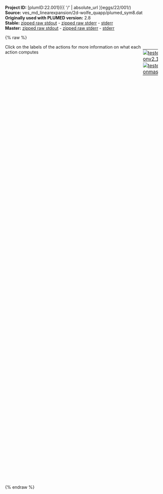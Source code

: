 **Project ID:** [plumID:22.001]({{ '/' | absolute_url }}eggs/22/001/)  
**Source:** ves_md_linearexpansion/2d-wolfe_quapp/plumed_sym8.dat  
**Originally used with PLUMED version:** 2.8  
**Stable:** [zipped raw stdout](plumed_sym8.dat.plumed.stdout.txt.zip) - [zipped raw stderr](plumed_sym8.dat.plumed.stderr.txt.zip) - [stderr](plumed_sym8.dat.plumed.stderr)  
**Master:** [zipped raw stdout](plumed_sym8.dat.plumed_master.stdout.txt.zip) - [zipped raw stderr](plumed_sym8.dat.plumed_master.stderr.txt.zip) - [stderr](plumed_sym8.dat.plumed_master.stderr)  

{% raw %}
<div style="width: 100%; float:left">
<div style="width: 90%; float:left" id="value_details_data/ves_md_linearexpansion/2d-wolfe_quapp/plumed_sym8.dat"> Click on the labels of the actions for more information on what each action computes </div>
<div style="width: 10%; float:left"><table><tr><td style="padding:1px"><a href="plumed_sym8.dat.plumed.stderr"><img src="https://img.shields.io/badge/v2.10-passing-green.svg" alt="tested onv2.10" /></a></td></tr><tr><td style="padding:1px"><a href="plumed_sym8.dat.plumed_master.stderr"><img src="https://img.shields.io/badge/master-passing-green.svg" alt="tested onmaster" /></a></td></tr></table></div></div>
<pre style="width=97%;">
<span style="color:blue" class="comment">#SETTINGS NREPLICAS=2</span>
<span class="plumedtooltip" style="color:green">UNITS<span class="right">This command sets the internal units for the code. <a href="https://www.plumed.org/doc-master/user-doc/html/_u_n_i_t_s.html" style="color:green">More details</a><i></i></span></span> <span class="plumedtooltip">NATURAL<span class="right"> use natural units<i></i></span></span>
<span style="display:none;" id="data/ves_md_linearexpansion/2d-wolfe_quapp/plumed_sym8.dat">The UNITS action with label <b></b> calculates something</span><b name="data/ves_md_linearexpansion/2d-wolfe_quapp/plumed_sym8.datp" onclick='showPath("data/ves_md_linearexpansion/2d-wolfe_quapp/plumed_sym8.dat","data/ves_md_linearexpansion/2d-wolfe_quapp/plumed_sym8.datp","data/ves_md_linearexpansion/2d-wolfe_quapp/plumed_sym8.datp","black")'>p</b><span style="display:none;" id="data/ves_md_linearexpansion/2d-wolfe_quapp/plumed_sym8.datp">The POSITION action with label <b>p</b> calculates the following quantities:<table  align="center" frame="void" width="95%" cellpadding="5%"><tr><td width="5%"><b> Quantity </b>  </td><td width="5%"><b> Type </b>  </td><td><b> Description </b> </td></tr><tr><td width="5%">p.x</td><td width="5%"><font color="black">scalar</font></td><td>the x-component of the atom position</td></tr><tr><td width="5%">p.y</td><td width="5%"><font color="black">scalar</font></td><td>the y-component of the atom position</td></tr><tr><td width="5%">p.z</td><td width="5%"><font color="black">scalar</font></td><td>the z-component of the atom position</td></tr></table></span>: <span class="plumedtooltip" style="color:green">POSITION<span class="right">Calculate the components of the position of an atom. <a href="https://www.plumed.org/doc-master/user-doc/html/_p_o_s_i_t_i_o_n.html" style="color:green">More details</a><i></i></span></span> <span class="plumedtooltip">ATOM<span class="right">the atom number<i></i></span></span>=1
<b name="data/ves_md_linearexpansion/2d-wolfe_quapp/plumed_sym8.datene" onclick='showPath("data/ves_md_linearexpansion/2d-wolfe_quapp/plumed_sym8.dat","data/ves_md_linearexpansion/2d-wolfe_quapp/plumed_sym8.datene","data/ves_md_linearexpansion/2d-wolfe_quapp/plumed_sym8.datene","black")'>ene</b><span style="display:none;" id="data/ves_md_linearexpansion/2d-wolfe_quapp/plumed_sym8.datene">The ENERGY action with label <b>ene</b> calculates the following quantities:<table  align="center" frame="void" width="95%" cellpadding="5%"><tr><td width="5%"><b> Quantity </b>  </td><td width="5%"><b> Type </b>  </td><td><b> Description </b> </td></tr><tr><td width="5%">ene</td><td width="5%"><font color="black">scalar</font></td><td>the internal energy</td></tr></table></span>: <span class="plumedtooltip" style="color:green">ENERGY<span class="right">Calculate the total potential energy of the simulation box. <a href="https://www.plumed.org/doc-master/user-doc/html/_e_n_e_r_g_y.html" style="color:green">More details</a><i></i></span></span>
<br/><b name="data/ves_md_linearexpansion/2d-wolfe_quapp/plumed_sym8.dattd_uni" onclick='showPath("data/ves_md_linearexpansion/2d-wolfe_quapp/plumed_sym8.dat","data/ves_md_linearexpansion/2d-wolfe_quapp/plumed_sym8.dattd_uni","data/ves_md_linearexpansion/2d-wolfe_quapp/plumed_sym8.dattd_uni","brown")'>td_uni</b>: <span class="plumedtooltip" style="color:green">TD_UNIFORM<span class="right">Uniform target distribution (static). <a href="https://www.plumed.org/doc-master/user-doc/html/_t_d__u_n_i_f_o_r_m.html" style="color:green">More details</a><i></i></span></span>
<br/><span style="display:none;" id="data/ves_md_linearexpansion/2d-wolfe_quapp/plumed_sym8.dattd_uni">The TD_UNIFORM action with label <b>td_uni</b> calculates something</span><span class="plumedtooltip" style="color:green">BF_WAVELETS<span class="right">Daubechies Wavelets basis functions. <a href="https://www.plumed.org/doc-master/user-doc/html/_b_f__w_a_v_e_l_e_t_s.html" style="color:green">More details</a><i></i></span></span> ...
  <span class="plumedtooltip">ORDER<span class="right">The order of the basis function expansion<i></i></span></span>=8
  <span class="plumedtooltip">TYPE<span class="right">Specify the wavelet type<i></i></span></span>=SYMLETS
  <span class="plumedtooltip">MINIMUM<span class="right">The minimum of the interval on which the basis functions are defined<i></i></span></span>=-3
  <span class="plumedtooltip">MAXIMUM<span class="right">The maximum of the interval on which the basis functions are defined<i></i></span></span>=+3
  <span class="plumedtooltip">TAILS_THRESHOLD<span class="right">The threshold for cutting off tail wavelets as a fraction of the maximum value<i></i></span></span>=0.01
  <span class="plumedtooltip">LABEL<span class="right">a label for the action so that its output can be referenced in the input to other actions<i></i></span></span>=<b name="data/ves_md_linearexpansion/2d-wolfe_quapp/plumed_sym8.datbf1" onclick='showPath("data/ves_md_linearexpansion/2d-wolfe_quapp/plumed_sym8.dat","data/ves_md_linearexpansion/2d-wolfe_quapp/plumed_sym8.datbf1","data/ves_md_linearexpansion/2d-wolfe_quapp/plumed_sym8.datbf1","brown")'>bf1</b>
... BF_WAVELETS
<br/><span style="display:none;" id="data/ves_md_linearexpansion/2d-wolfe_quapp/plumed_sym8.datbf1">The BF_WAVELETS action with label <b>bf1</b> calculates something</span><span class="plumedtooltip" style="color:green">BF_WAVELETS<span class="right">Daubechies Wavelets basis functions. <a href="https://www.plumed.org/doc-master/user-doc/html/_b_f__w_a_v_e_l_e_t_s.html" style="color:green">More details</a><i></i></span></span> ...
  <span class="plumedtooltip">ORDER<span class="right">The order of the basis function expansion<i></i></span></span>=8
  <span class="plumedtooltip">TYPE<span class="right">Specify the wavelet type<i></i></span></span>=SYMLETS
  <span class="plumedtooltip">MINIMUM<span class="right">The minimum of the interval on which the basis functions are defined<i></i></span></span>=-3
  <span class="plumedtooltip">MAXIMUM<span class="right">The maximum of the interval on which the basis functions are defined<i></i></span></span>=+3
  <span class="plumedtooltip">TAILS_THRESHOLD<span class="right">The threshold for cutting off tail wavelets as a fraction of the maximum value<i></i></span></span>=0.01
  <span class="plumedtooltip">LABEL<span class="right">a label for the action so that its output can be referenced in the input to other actions<i></i></span></span>=<b name="data/ves_md_linearexpansion/2d-wolfe_quapp/plumed_sym8.datbf2" onclick='showPath("data/ves_md_linearexpansion/2d-wolfe_quapp/plumed_sym8.dat","data/ves_md_linearexpansion/2d-wolfe_quapp/plumed_sym8.datbf2","data/ves_md_linearexpansion/2d-wolfe_quapp/plumed_sym8.datbf2","brown")'>bf2</b>
... BF_WAVELETS

<br/><span style="display:none;" id="data/ves_md_linearexpansion/2d-wolfe_quapp/plumed_sym8.datbf2">The BF_WAVELETS action with label <b>bf2</b> calculates something</span><span class="plumedtooltip" style="color:green">VES_LINEAR_EXPANSION<span class="right">Linear basis set expansion bias. <a href="https://www.plumed.org/doc-master/user-doc/html/_v_e_s__l_i_n_e_a_r__e_x_p_a_n_s_i_o_n.html" style="color:green">More details</a><i></i></span></span> ...
 <span class="plumedtooltip">ARG<span class="right">the labels of the scalars on which the bias will act<i></i></span></span>=<b name="data/ves_md_linearexpansion/2d-wolfe_quapp/plumed_sym8.datp">p.x</b>,<b name="data/ves_md_linearexpansion/2d-wolfe_quapp/plumed_sym8.datp">p.y</b>
 <span class="plumedtooltip">BASIS_FUNCTIONS<span class="right">the label of the one dimensional basis functions that should be used<i></i></span></span>=<b name="data/ves_md_linearexpansion/2d-wolfe_quapp/plumed_sym8.datbf1">bf1</b>,<b name="data/ves_md_linearexpansion/2d-wolfe_quapp/plumed_sym8.datbf2">bf2</b>
 <span class="plumedtooltip">LABEL<span class="right">a label for the action so that its output can be referenced in the input to other actions<i></i></span></span>=<b name="data/ves_md_linearexpansion/2d-wolfe_quapp/plumed_sym8.datb1" onclick='showPath("data/ves_md_linearexpansion/2d-wolfe_quapp/plumed_sym8.dat","data/ves_md_linearexpansion/2d-wolfe_quapp/plumed_sym8.datb1","data/ves_md_linearexpansion/2d-wolfe_quapp/plumed_sym8.datb1","black")'>b1</b><span style="display:none;" id="data/ves_md_linearexpansion/2d-wolfe_quapp/plumed_sym8.datb1">The VES_LINEAR_EXPANSION action with label <b>b1</b> calculates the following quantities:<table  align="center" frame="void" width="95%" cellpadding="5%"><tr><td width="5%"><b> Quantity </b>  </td><td width="5%"><b> Type </b>  </td><td><b> Description </b> </td></tr><tr><td width="5%">b1.bias</td><td width="5%"><font color="black">scalar</font></td><td>the instantaneous value of the bias potential</td></tr><tr><td width="5%">b1.force2</td><td width="5%"><font color="black">scalar</font></td><td>the instantaneous value of the squared force due to this bias potential.</td></tr></table></span>
 <span class="plumedtooltip">TEMP<span class="right">the system temperature - this is needed if the MD code does not pass the temperature to PLUMED<i></i></span></span>=1
 <span class="plumedtooltip">GRID_BINS<span class="right">the number of bins used for the grid<i></i></span></span>=300,300
 <span class="plumedtooltip">OPTIMIZATION_THRESHOLD<span class="right">Threshold value to turn off optimization of localized basis functions<i></i></span></span>=0.000001
 <span class="plumedtooltip">TARGET_DISTRIBUTION<span class="right">the label of the target distribution to be used<i></i></span></span>=<b name="data/ves_md_linearexpansion/2d-wolfe_quapp/plumed_sym8.dattd_uni">td_uni</b>
... VES_LINEAR_EXPANSION
<br/><span id="data/ves_md_linearexpansion/2d-wolfe_quapp/plumed_sym8.datdefo1_short"><span class="plumedtooltip" style="color:green">OPT_AVERAGED_SGD<span class="right">Averaged stochastic gradient decent with fixed step size. This action has <a class="toggler" href='javascript:;' onclick='toggleDisplay("data/ves_md_linearexpansion/2d-wolfe_quapp/plumed_sym8.datdefo1");'>hidden defaults</a>. <a href="https://www.plumed.org/doc-master/user-doc/html/_o_p_t__a_v_e_r_a_g_e_d__s_g_d.html">More details</a><i></i></span></span> ...
  <span class="plumedtooltip">BIAS<span class="right">the label of the VES bias to be optimized<i></i></span></span>=<b name="data/ves_md_linearexpansion/2d-wolfe_quapp/plumed_sym8.datb1">b1</b>
  <span class="plumedtooltip">STRIDE<span class="right">the frequency of updating the coefficients given in the number of MD steps<i></i></span></span>=500
  <span class="plumedtooltip">LABEL<span class="right">a label for the action so that its output can be referenced in the input to other actions<i></i></span></span>=<b name="data/ves_md_linearexpansion/2d-wolfe_quapp/plumed_sym8.dato1" onclick='showPath("data/ves_md_linearexpansion/2d-wolfe_quapp/plumed_sym8.dat","data/ves_md_linearexpansion/2d-wolfe_quapp/plumed_sym8.dato1","data/ves_md_linearexpansion/2d-wolfe_quapp/plumed_sym8.dato1","brown")'>o1</b>
  <span class="plumedtooltip">STEPSIZE<span class="right">the step size used for the optimization<i></i></span></span>=0.5
  <span class="plumedtooltip">FES_OUTPUT<span class="right">how often the FES(s) should be written out to file<i></i></span></span>=100
  <span class="plumedtooltip">BIAS_OUTPUT<span class="right">how often the bias(es) should be written out to file<i></i></span></span>=500
  <span class="plumedtooltip">COEFFS_OUTPUT<span class="right"> how often the coefficients should be written to file<i></i></span></span>=10
... OPT_AVERAGED_SGD
</span><span id="data/ves_md_linearexpansion/2d-wolfe_quapp/plumed_sym8.datdefo1_long" style="display:none;"><span style="display:none;" id="data/ves_md_linearexpansion/2d-wolfe_quapp/plumed_sym8.dato1">The OPT_AVERAGED_SGD action with label <b>o1</b> calculates the following quantities:<table  align="center" frame="void" width="95%" cellpadding="5%"><tr><td width="5%"><b> Quantity </b>  </td><td><b> Description </b> </td></tr><tr><td width="5%">o1.value</td><td>a scalar</td></tr></table></span><span class="plumedtooltip" style="color:green">OPT_AVERAGED_SGD<span class="right">Averaged stochastic gradient decent with fixed step size. This action uses the <a class="toggler" href='javascript:;' onclick='toggleDisplay("data/ves_md_linearexpansion/2d-wolfe_quapp/plumed_sym8.datdefo1");'>defaults shown here</a>. <a href="https://www.plumed.org/doc-master/user-doc/html/_o_p_t__a_v_e_r_a_g_e_d__s_g_d.html">More details</a><i></i></span></span> ...
  <span class="plumedtooltip">BIAS<span class="right">the label of the VES bias to be optimized<i></i></span></span>=<b name="data/ves_md_linearexpansion/2d-wolfe_quapp/plumed_sym8.datb1">b1</b>
  <span class="plumedtooltip">STRIDE<span class="right">the frequency of updating the coefficients given in the number of MD steps<i></i></span></span>=500
  <span class="plumedtooltip">LABEL<span class="right">a label for the action so that its output can be referenced in the input to other actions<i></i></span></span>=<b name="data/ves_md_linearexpansion/2d-wolfe_quapp/plumed_sym8.dato1" onclick='showPath("data/ves_md_linearexpansion/2d-wolfe_quapp/plumed_sym8.dat","data/ves_md_linearexpansion/2d-wolfe_quapp/plumed_sym8.dato1","data/ves_md_linearexpansion/2d-wolfe_quapp/plumed_sym8.dato1","brown")'>o1</b>
  <span class="plumedtooltip">STEPSIZE<span class="right">the step size used for the optimization<i></i></span></span>=0.5
  <span class="plumedtooltip">FES_OUTPUT<span class="right">how often the FES(s) should be written out to file<i></i></span></span>=100
  <span class="plumedtooltip">BIAS_OUTPUT<span class="right">how often the bias(es) should be written out to file<i></i></span></span>=500
  <span class="plumedtooltip">COEFFS_OUTPUT<span class="right"> how often the coefficients should be written to file<i></i></span></span>=10
 <span class="plumedtooltip">COEFFS_FILE<span class="right"> the name of output file for the coefficients<i></i></span></span>=coeffs.data
... OPT_AVERAGED_SGD
</span><br/><br/><span class="plumedtooltip" style="color:green">PRINT<span class="right">Print quantities to a file. <a href="https://www.plumed.org/doc-master/user-doc/html/_p_r_i_n_t.html" style="color:green">More details</a><i></i></span></span> <span class="plumedtooltip">ARG<span class="right">the labels of the values that you would like to print to the file<i></i></span></span>=* <span class="plumedtooltip">FILE<span class="right">the name of the file on which to output these quantities<i></i></span></span>=colvar.data <span class="plumedtooltip">FMT<span class="right">the format that should be used to output real numbers<i></i></span></span>=%8.4f
</pre>
{% endraw %}
